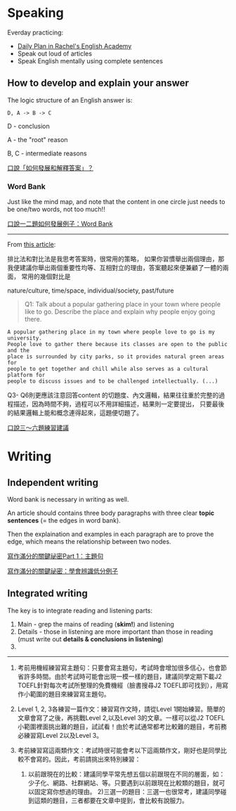 # Speaking

Everday practicing:
- [Daily Plan in Rachel's English Academy](https://www.rachelsenglishacademy.com/enrollments?collection_id=139464)
- Speak out loud of articles
- Speak English mentally using complete sentences


## How to develop and explain your answer

The logic structure of an English answer is:

    D, A -> B -> C
 
 D - conclusion
 
 A - the "root" reason
 
 B, C - intermediate reasons

[口說「如何發展和解釋答案」？](http://sk2toefl.blogspot.com/p/earnest-toeflibt-tue-feb-2-232420-2016.html)


### Word Bank

Just like the mind map, and note that the content in one circle just needs to be one/two words, not too much!!


[口說一二題如何發展例子：Word Bank](http://sk2toefl.blogspot.com/p/david_20.html)

---

From [this article](http://sk2toefl.blogspot.com/p/blog-page_28.html):

排比法和對比法是我思考答案時，很常用的策略，
如果你習慣舉出兩個理由，那我便建議你舉出兩個重要性均等、互相對立的理由，答案聽起來便兼顧了一體的兩面，
常用的幾個對比是 

nature/culture, time/space, individual/society, past/future

> Q1: Talk about a popular gathering place in your town where people like to go.
    Describe the place and explain why people enjoy going there.

```
A popular gathering place in my town where people love to go is my university.
People love to gather there because its classes are open to the public and the
place is surrounded by city parks, so it provides natural green areas for
people to get together and chill while also serves as a cultural platform for
people to discuss issues and to be challenged intellectually. (...)
```

Q3- Q6則更應該注意回答content 的切題度、內文邏輯，結果往往重於完整的過程描述，因為時間不夠，過程可以不用詳細描述，結果則一定要提出，
只要最後的結果邏輯上能和概念連得起來，這題便切題了。



[口說三～六題練習建議](http://sk2toefl.blogspot.com/p/blog-page_95.html)

# Writing

## Independent writing
Word bank is necessary in writing as well.

An article should contains three body paragraphs with three clear __topic sentences__ (= the edges in word bank).

Then the explaination and examples in each paragraph are to prove the edge, which means the relationship between two nodes.

[寫作滿分的關鍵祕密Part 1：主題句](http://sk2toefl.blogspot.com/2013/12/part-1.html)

[寫作滿分的關鍵祕密：學會辨識低分例子](http://sk2toefl.blogspot.com/2013/11/blog-post_25.html)


## Integrated writing

The key is to integrate reading and listening parts:

1. Main - grep the mains of reading (__skim!__) and listening
2. Details - those in listening are more important than those in reading (must write out __details & conclusions in listening__)
3. 

---

1. 考前用機經練習寫主題句：只要會寫主題句，考試時會增加很多信心，也會節省許多時間。由於考試時可能會出現一模一樣的題目，建議同學定期下載J2 TOEFL針對每次考試所整理的免費機經（臉書搜尋J2 TOEFL即可找到），用寫作小範圍的題目來練習寫主題句。
2. Level 1, 2, 3各練習一篇作文：練習寫作文時，請從Level 1開始練習。簡單的文章會寫了之後，再挑戰Level 2,以及Level 3的文章。一樣可以從J2 TOEFL小範圍裡面挑出難的題目，試試看！由於考試通常都考比較難的題目，考前務必練習寫Level 2以及Level 3。
3. 考前練習寫這兩類作文：考試時很可能會考以下這兩類作文，剛好也是同學比較不會寫的。因此，考前請挑出來特別練習：

    1) 以前跟現在的比較：建議同學平常先想五個以前跟現在不同的層面，如：少子化、網路、社群網站、等。只要遇到以前跟現在比較類的題目，就可以固定寫你想過的理由。
    2)三選一的題目：三選一也很常考，建議同學碰到這類的題目，三者都要在文章中提到，會比較有說服力。
